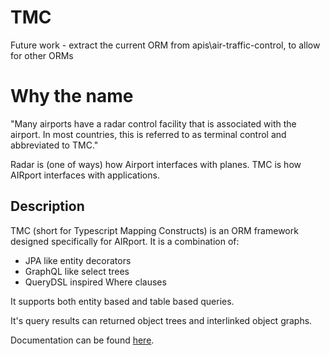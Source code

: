 # TMC

Future work - extract the current ORM from apis\air-traffic-control, to allow for other ORMs

# Why the name

"Many airports have a radar control facility that is associated with the airport. In most countries, this is referred to as terminal control and abbreviated to TMC."

Radar is (one of ways) how Airport interfaces with planes.  TMC is how AIRport interfaces with applications.

## Description

TMC (short for Typescript Mapping Constructs) is an ORM framework designed specifically
for AIRport.  It is a combination of:

- JPA like entity decorators
- GraphQL like select trees
- QueryDSL inspired Where clauses

It supports both entity based and table based queries.

It's query results can returned object trees and interlinked object graphs.

Documentation can be found [here](./doc/README.md).